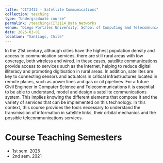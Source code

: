```yaml
---
title: "CIT3432 - Satellite Communications"
collection: teaching
type: "Undergraduate course"
permalink: /teaching/CIT2114_Data_Networks
venue: "Diego Portales University, School of Computing and Telecommunications"
date: 2025-03-01
location: "Santiago, Chile"
---
```

In the 21st century, although cities have the highest population density and access to communication services, there are still rural areas with low coverage, both wireless and wired. In these cases, satellite communications provide access to services such as the Internet, helping to reduce digital illiteracy and promoting digitisation in rural areas. In addition, satellites are key to connecting sensors and actuators in critical infrastructures located in remote places, such as power lines and gas or oil pipelines. For a future Civil Engineer in Computer Science and Telecommunications it is essential to be able to understand, model and design a satellite communications system. This implies knowing the different elements that compose it and the variety of services that can be implemented on this technology. In this context, this course provides the tools necessary to understand the transmission of information in satellite links, their orbital mechanics and the possible telecommunications services.

Course Teaching Semesters
======

 * 1st sem. 2025
 * 2nd sem. 2021

